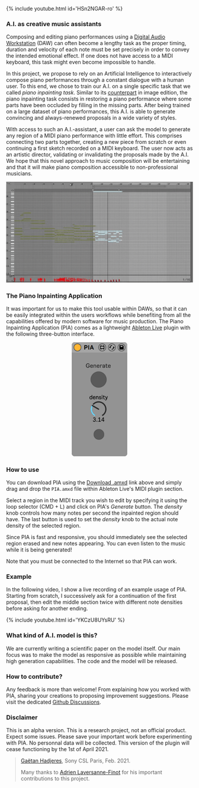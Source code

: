  <!--## The Piano Inpainting Application  -->
{% include youtube.html id='HSn2NGAR-ro' %}

### A.I. as creative music assistants
Composing and editing piano performances using a [Digital Audio Workstation](https://en.wikipedia.org/wiki/Digital_audio_workstation) (DAW) can often become a lengthy task as the proper timing, duration and velocity of each note must be set precisely in order to convey the intended emotional effect. If one does not have access to a MIDI keyboard, this task might even become impossible to handle.

In this project, we propose to rely on an Artificial Intelligence to interactively compose piano performances through a constant dialogue with a human user. 
To this end, we chose to train our A.I. on a single specific task that we called *piano inpainting task*. Similar to its [counterpart](https://en.wikipedia.org/wiki/Inpainting) in image edition, the piano inpainting task consists in restoring a piano performance where some parts have been occluded by filling in the missing parts. After being trained on a large dataset of piano performances, this A.I. is able to generate convincing and always-renewed proposals in a wide variety of styles.

With access to such an A.I.-assistant, a user can ask the model to generate any region of a MIDI piano performance with little effort. This comprises connecting two parts together, creating a new piece from scratch or even continuing a first sketch recorded on a MIDI keyboard. The user now acts as an artistic director, validating or invalidating the proposals made by the A.I. We hope that this novel approach to music composition will be entertaining and that it will make piano composition accessible to non-professional musicians.


<p align="center">
<img src="resources/pia_generation.gif" alt="drawing" width="600"/>
</p>

### The Piano Inpainting Application
It was important for us to make this tool usable within DAWs, so that it can be easily integrated within the users workflows while benefiting from all the capabilities offered by modern software for music production. 
The Piano Inpainting Application (PIA) comes as a lightweight [Ableton Live](https://www.ableton.com/en/live/) plugin with the following three-button interface. 

<p align="center">
<img src="resources/pia.png" alt="drawing" width="150"/>
</p>


### How to use
You can download PIA using the [Download .amxd](https://github.com/Ghadjeres/piano-inpainting-application/releases/download/v0.1-alpha/PIA.amxd) link above and simply drag and drop the `PIA.amxd` file within Ableton Live's  MIDI plugin section. 

Select a region in the MIDI track you wish to edit by specifying it using the loop selector (CMD + L) and click on PIA's *Generate* button. The *density* knob controls how many notes per second the inpainted region should have. The last button is used to set the *density* knob to the actual note density of the selected region.

Since PIA is fast and responsive, you should immediately see the selected region erased and new notes appearing. You can even listen to the music while it is being generated!

Note that you must be connected to the Internet so that PIA can work.


### Example
In the following video, I show a live recording of an example usage of PIA. Starting from scratch, I successively ask for a continuation of the first proposal, then edit the middle section twice with different note densities before asking for another ending.

{% include youtube.html id='YKCzU8UYsRU' %}

### What kind of A.I. model is this?
We are currently writing a scientific paper on the model itself. Our main focus was to make the model as responsive as possible while maintaining high generation capabilities. The code and the model will be released.

### How to contribute?
Any feedback is more than welcome! From explaining how you worked with PIA, sharing your creations to proposing improvement suggestions. Please visit the dedicated [Github Discussions](https://github.com/Ghadjeres/piano-inpainting-application/discussions).

### Disclaimer
This is an alpha version. This is a research project, not an official product. 
Expect some issues. Please save your important work before experimenting with PIA. No personnal data will be collected. This version of the plugin will cease functioning by the 1st of April 2021.



> [Gaëtan Hadjeres](https://scholar.google.com/citations?user=wfZF3E0AAAAJ&hl=en), Sony CSL Paris, Feb. 2021.
>
> Many thanks to [Adrien Laversanne-Finot](https://scholar.google.com/citations?user=kWScejIAAAAJ&hl=fr) for his important contributions to this project.
